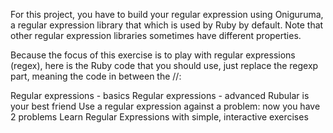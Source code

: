 For this project, you have to build your regular expression using Oniguruma, a regular expression library that which is used by Ruby by default. Note that other regular expression libraries sometimes have different properties.

Because the focus of this exercise is to play with regular expressions (regex), here is the Ruby code that you should use, just replace the regexp part, meaning the code in between the //:

Regular expressions - basics
Regular expressions - advanced
Rubular is your best friend
Use a regular expression against a problem: now you have 2 problems
Learn Regular Expressions with simple, interactive exercises
